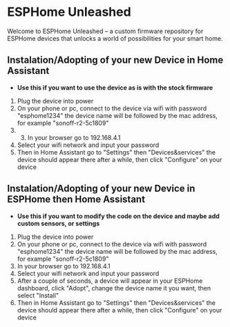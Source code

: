 # ESPHome Unleashed
Welcome to ESPHome Unleashed – a custom firmware repository for ESPHome devices that unlocks a world of possibilities for your smart home.

## Instalation/Adopting of your new Device in Home Assistant
* **Use this if you want to use the device as is with the stock firmware**

1. Plug the device into power
2. On your phone or pc, connect to the device via wifi with password "esphome1234" the device name will be followed by the mac address, for example "sonoff-r2-5c1809"
3. 3. In your browser go to 192.168.4.1
4. Select your wifi network and input your password
5. Then in Home Assistant go to "Settings" then "Devices&services" the device should appear there after a while, then click "Configure" on your device

## Instalation/Adopting of your new Device in ESPHome then Home Assistant
* **Use this if you want to modify the code on the device and maybe add custom sensors, or settings**

1. Plug the device into power
2. On your phone or pc, connect to the device via wifi with password "esphome1234" the device name will be followed by the mac address, for example "sonoff-r2-5c1809"
3. In your browser go to 192.168.4.1
4. Select your wifi network and input your password
5. After a couple of seconds, a device will appear in your ESPHome dashboard, click "Adopt", change the device name it you want, then select "Install"
6. Then in Home Assistant go to "Settings" then "Devices&services" the device should appear there after a while, then click "Configure" on your device
